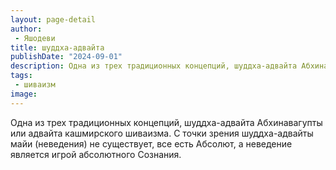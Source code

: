 ```yaml
---
layout: page-detail
author:
 - Яшодеви
title: шуддха-адвайта
publishDate: "2024-09-01"
description: Одна из трех традиционных концепций, шуддха-адвайта Абхинавагупты или адвайта кашмирского шиваизма. С точки зрения шуддха-адвайты майи (неведения) не существует, все есть Абсолют, а неведение является игрой абсолютного Сознания.
tags:
 - шиваизм
image: 
---
```


Одна из трех традиционных концепций, шуддха-адвайта Абхинавагупты или адвайта кашмирского шиваизма. С точки зрения шуддха-адвайты майи (неведения) не существует, все есть Абсолют, а неведение является игрой абсолютного Сознания.

